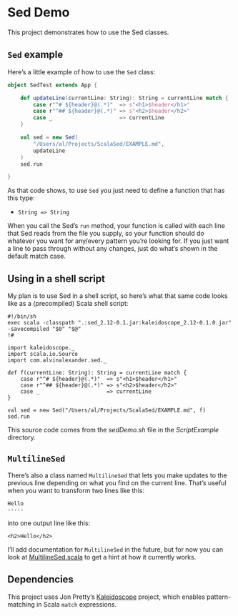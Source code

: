 # Sed Demo

This project demonstrates how to use the Sed classes.



## `Sed` example

Here’s a little example of how to use the `Sed` class:

```scala
object SedTest extends App {

    def updateLine(currentLine: String): String = currentLine match {
        case r"^# ${header}@(.*)"  => s"<h1>$header</h1>"
        case r"^## ${header}@(.*)" => s"<h2>$header</h2>"
        case _                     => currentLine
    }

    val sed = new Sed(
        "/Users/al/Projects/ScalaSed/EXAMPLE.md", 
        updateLine
    )
    sed.run

}
```

As that code shows, to use `Sed` you just need to define a function that has this type:

- `String => String`

When you call the Sed’s `run` method, your function is called with each line that Sed reads from the file you supply, so your function should do whatever you want for any/every pattern you’re looking for. If you just want a line to pass through without any changes, just do what’s shown in the default match case.



## Using in a shell script

My plan is to use Sed in a shell script, so here’s what that same code looks like as a (precompiled) Scala shell script:

````
#!/bin/sh
exec scala -classpath ".:sed_2.12-0.1.jar:kaleidoscope_2.12-0.1.0.jar" -savecompiled "$0" "$@"
!#

import kaleidoscope._
import scala.io.Source
import com.alvinalexander.sed._

def f(currentLine: String): String = currentLine match {
    case r"^# ${header}@(.*)"  => s"<h1>$header</h1>"
    case r"^## ${header}@(.*)" => s"<h2>$header</h2>"
    case _                     => currentLine
}

val sed = new Sed("/Users/al/Projects/ScalaSed/EXAMPLE.md", f)
sed.run
````

This source code comes from the _sedDemo.sh_ file in the _ScriptExample_ directory.



## `MultilineSed`

There’s also a class named `MultilineSed` that lets you make updates to the previous line depending on what you find on the current line. That’s useful when you want to transform two lines like this:

````
Hello
-----
````

into one output line like this:

````
<h2>Hello</h2>
````

I’ll add documentation for `MultilineSed` in the future, but for now you can look at [MultilineSed.scala](https://github.com/alvinj/ScalaSed/blob/master/SedDemo/src/main/scala/sed/MultilineSedTest.scala) to get a hint at how it currently works.



## Dependencies

This project uses Jon Pretty’s [Kaleidoscope](https://github.com/propensive/kaleidoscope) project, which enables pattern-matching in Scala `match` expressions.


